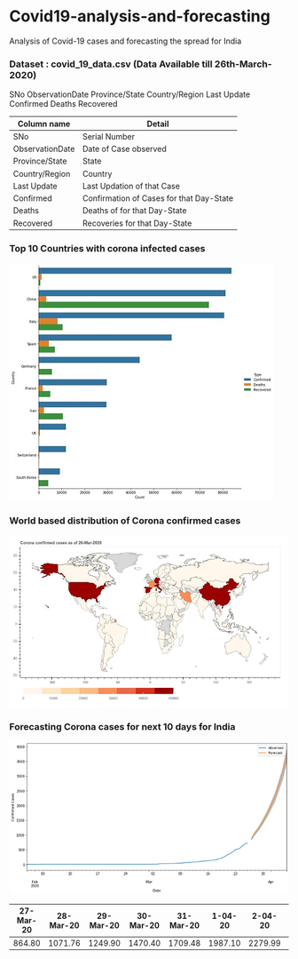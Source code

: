 # Covid19-analysis-and-forecasting
Analysis of Covid-19 cases and forecasting the spread for India

### Dataset : covid_19_data.csv (Data Available till 26th-March-2020)

SNo	ObservationDate	Province/State	Country/Region	Last Update	Confirmed	Deaths	Recovered

                                                         
| __Column name__    | __Detail__                                                 |
|--------------------|------------------------------------------------------------|
| SNo                |  Serial Number                                             |
| ObservationDate    |  Date of Case observed                                     |
| Province/State     |  State                                                     |
| Country/Region     |  Country                                                   |
| Last Update        |  Last Updation of that Case                                |
| Confirmed          |  Confirmation of Cases for that Day-State                  |
| Deaths             |  Deaths of for that Day-State                              |
| Recovered          |  Recoveries for that Day-State                             |

### Top 10 Countries with corona infected cases 

![top10](https://github.com/yatinkode/Covid19-analysis-and-forecasting/blob/master/images/top10.jpg)

### World based distribution of Corona confirmed cases
![top10](https://github.com/yatinkode/Covid19-analysis-and-forecasting/blob/master/images/worldmap.JPG)

### Forecasting Corona cases for next 10 days for India
![top10](https://github.com/yatinkode/Covid19-analysis-and-forecasting/blob/master/images/forecast.png)

|  27-Mar-20 | 28-Mar-20 | 29-Mar-20 | 30-Mar-20 | 31-Mar-20 | 1-04-20 | 2-04-20 | 3-04-20 | 4-04-20 | 5-04-20 |
|-----------|----------|----------|-----------|----------|---------|---------|---------|---------|---------|
|  864.80   | 1071.76  | 1249.90  | 1470.40   | 1709.48  | 1987.10 | 2279.99 | 2677.18 | 3098.26 | 3690.31 |

